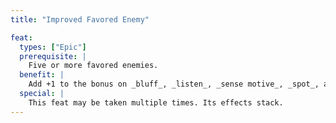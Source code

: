 ```yaml
---
title: "Improved Favored Enemy"

feat:
  types: ["Epic"]
  prerequisite: |
    Five or more favored enemies.
  benefit: |
    Add +1 to the bonus on _bluff_, _listen_, _sense motive_, _spot_, and _survival_ checks and damage rolls against all the character's favored enemies.
  special: |
    This feat may be taken multiple times. Its effects stack.
---
```

